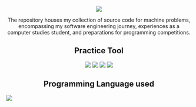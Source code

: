 <p align="center">
  <img src="https://github.com/decimozs/arsenals/assets/106976520/bef88897-7401-4f90-ab8d-e73e2433be7c"/>
  <p align="center">The repository houses my collection of source code for machine problems, encompassing my software engineering journey, experiences as a computer studies student, and preparations for programming competitions.
  </p>
  <h2 align="center">Practice Tool</h2>
  <div style="flex" align="center">
    <img src="https://img.shields.io/badge/-Hackerrank-2EC866?style=for-the-badge&logo=HackerRank&logoColor=white"/>
    <img src="https://img.shields.io/badge/LeetCode-000000?style=for-the-badge&logo=LeetCode&logoColor=#d16c06"/>
    <img src="https://img.shields.io/badge/Codewars-B1361E?style=for-the-badge&logo=codewars&logoColor=grey"/>
    <img src="https://img.shields.io/badge/GeeksforGeeks-gray?style=for-the-badge&logo=geeksforgeeks&logoColor=35914c"/>
  </div>
  <h2 align="center">Programming Language used</h2>
  <img src="https://img.shields.io/badge/java-%23ED8B00.svg?style=for-the-badge&logo=openjdk&logoColor=white" align="center"/>
</p>
 
 
 

